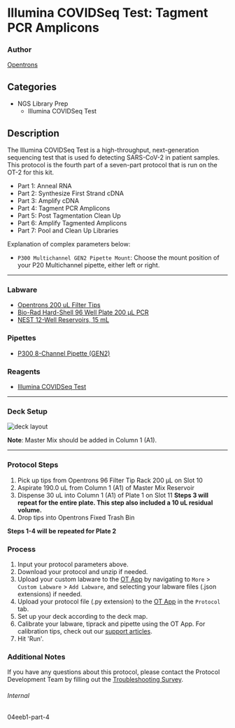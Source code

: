 # Illumina COVIDSeq Test: Tagment PCR Amplicons

### Author
[Opentrons](https://opentrons.com/)

## Categories
* NGS Library Prep
	* Illumina COVIDSeq Test

## Description
The Illumina COVIDSeq Test is a high-throughput, next-generation sequencing test that is used fo detecting SARS-CoV-2 in patient samples. This protocol is the fourth part of a seven-part protocol that is run on the OT-2 for this kit.

* Part 1: Anneal RNA
* Part 2: Synthesize First Strand cDNA
* Part 3: Amplify cDNA
* Part 4: Tagment PCR Amplicons
* Part 5: Post Tagmentation Clean Up
* Part 6: Amplify Tagmented Amplicons
* Part 7: Pool and Clean Up Libraries

Explanation of complex parameters below:
* `P300 Multichannel GEN2 Pipette Mount`: Choose the mount position of your P20 Multichannel pipette, either left or right.

---

### Labware
* [Opentrons 200 uL Filter Tips](https://shop.opentrons.com/collections/opentrons-tips/products/opentrons-200ul-filter-tips)
* [Bio-Rad Hard-Shell 96 Well Plate 200 µL PCR](https://labware.opentrons.com/biorad_96_wellplate_200ul_pcr/)
* [NEST 12-Well Reservoirs, 15 mL](https://shop.opentrons.com/collections/reservoirs/products/nest-12-well-reservoir-15-ml)

### Pipettes
* [P300 8-Channel Pipette (GEN2)](https://shop.opentrons.com/collections/ot-2-robot/products/8-channel-electronic-pipette)

### Reagents
* [Illumina COVIDSeq Test](https://www.illumina.com/products/by-type/ivd-products/covidseq.html)

---

### Deck Setup
![deck layout](https://opentrons-protocol-library-website.s3.amazonaws.com/custom-README-images/04eeb1/04eeb1-part-4.png)

**Note**: Master Mix should be added in Column 1 (A1).

---

### Protocol Steps
1. Pick up tips from Opentrons 96 Filter Tip Rack 200 µL on Slot 10
2. Aspirate 190.0 uL from Column 1 (A1) of Master Mix Reservoir
3. Dispense 30 uL into Column 1 (A1) of Plate 1 on Slot 11
**Steps 3 will repeat for the entire plate. This step also included a 10 uL residual volume.**
4. Drop tips into Opentrons Fixed Trash Bin

**Steps 1-4 will be repeated for Plate 2**


### Process
1. Input your protocol parameters above.
2. Download your protocol and unzip if needed.
3. Upload your custom labware to the [OT App](https://opentrons.com/ot-app) by navigating to `More` > `Custom Labware` > `Add Labware`, and selecting your labware files (.json extensions) if needed.
4. Upload your protocol file (.py extension) to the [OT App](https://opentrons.com/ot-app) in the `Protocol` tab.
5. Set up your deck according to the deck map.
6. Calibrate your labware, tiprack and pipette using the OT App. For calibration tips, check out our [support articles](https://support.opentrons.com/en/collections/1559720-guide-for-getting-started-with-the-ot-2).
7. Hit 'Run'.

### Additional Notes
If you have any questions about this protocol, please contact the Protocol Development Team by filling out the [Troubleshooting Survey](https://protocol-troubleshooting.paperform.co/).

###### Internal
04eeb1-part-4
